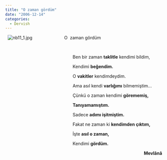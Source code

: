 ```yaml
---
title: "O zaman gördüm"
date: "2006-12-14"
categories: 
  - Dervish
---
```


  ![nb11_1.jpg](/uploads/2006/12/nb11_1.kucukresim.jpg)                          O  zaman gördüm

  

                                                       Ben bir zaman **taklitle** kendimi bildim,

                                                       Kendimi **beğendim.**

                                                       O **vakitler** kendimdeydim.

                                                       Ama asıl kendi **varlığımı** bilmemiştim...

                                                       Çünkü o zaman kendimi **görememiş,**

                                                       **Tanıyamamıştım.**

                                                       Sadece **adımı işitmiştim.**             

                                                       Fakat ne zaman ki **kendimden çıktım,**

                                                       İşte **asıl o zaman,**

                                                       Kendimi **gördüm.**

                                                                                                                 **Mevlânâ**
